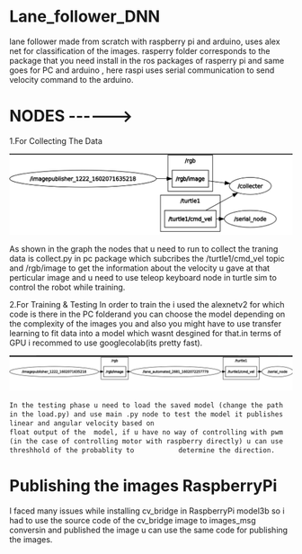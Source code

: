 # Lane_follower_DNN
lane follower made from scratch with raspberry pi and arduino, uses alex net for classification of the images.
rasperry folder corresponds to the package that you need install in the ros packages of rasperry pi and same goes for PC and arduino , here raspi uses serial communication 
to send velocity command to the arduino.
# NODES ------>
 1.For Collecting The Data
 
 ![alt text](https://github.com/guru-narayana/Lane_follower_DNN/blob/master/pictures/collecting.png)
   
   As shown in the graph the nodes that u need to run to collect the traning data is collect.py in pc package which subcribes the /turtle1/cmd_vel topic and /rgb/image to get the 
   information about the velocity u gave at that perticular image and u need to use teleop keyboard node in turtle sim to control the robot while training.
 
 
 
 2.For Training & Testing
    In order to train the i used the alexnetv2 for which code is there in the PC folderand you can choose the model depending on the complexity of the images you
    and also you might have to use transfer learning to fit data into a model which wasnt desgined for that.in terms of GPU i recommed to use googlecolab(its pretty fast). 
    
 ![alt text](https://github.com/guru-narayana/Lane_follower_DNN/blob/master/pictures/test_run.png)    
    
    In the testing phase u need to load the saved model (change the path in the load.py) and use main .py node to test the model it publishes linear and angular velocity based on 
    float output of the  model, if u have no way of controlling with pwm (in the case of controlling motor with raspberry directly) u can use threshhold of the probablity to           determine the direction.
# Publishing the images RaspberryPi
   I faced many issues while installing cv_bridge in RaspberryPi model3b so i had to use the source code of the cv_bridge image to images_msg conversin and published 
   the image u can use the same code for publishing the images.
